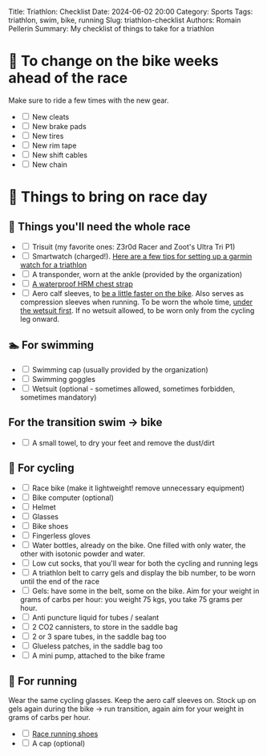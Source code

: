 Title: Triathlon: Checklist
Date: 2024-06-02 20:00
Category: Sports
Tags: triathlon, swim, bike, running
Slug: triathlon-checklist
Authors: Romain Pellerin
Summary: My checklist of things to take for a triathlon

# 📅 To change on the bike weeks ahead of the race

Make sure to ride a few times with the new gear.

- <input type="checkbox" /> New cleats
- <input type="checkbox" /> New brake pads
- <input type="checkbox" /> New tires
- <input type="checkbox" /> New rim tape
- <input type="checkbox" /> New shift cables
- <input type="checkbox" /> New chain

# 🧳 Things to bring on race day

## 📝 Things you'll need the whole race

- <input type="checkbox" /> Trisuit (my favorite ones: Z3r0d Racer and Zoot's Ultra Tri P1)
- <input type="checkbox" /> Smartwatch (charged!). [Here are a few tips for setting up a garmin watch for a triathlon](https://www.reddit.com/r/triathlon/comments/doqkn5/a_few_tips_for_setting_up_a_garmin_watch_for_a/)
- <input type="checkbox" /> A transponder, worn at the ankle (provided by the organization)
- <input type="checkbox" /> [A waterproof HRM chest strap](https://www.garmin.com/fr-FR/p/770963)
- <input type="checkbox" /> Aero calf sleeves, to [be a little faster on the bike](https://www.reddit.com/r/triathlon/comments/1766z7k/aero_calf_sleeves_best_ones/). Also serves as compression sleeves when running. To be worn the whole time, [under the wetsuit first](https://www.reddit.com/r/triathlon/comments/10drh2b/do_triathletes_swim_with_compression_calf_sleeves/). If no wetsuit allowed, to be worn only from the cycling leg onward.

## 🏊 For swimming

- <input type="checkbox" /> Swimming cap (usually provided by the organization)
- <input type="checkbox" /> Swimming goggles
- <input type="checkbox" /> Wetsuit (optional - sometimes allowed, sometimes forbidden, sometimes mandatory)

## For the transition swim -> bike

- <input type="checkbox" /> A small towel, to dry your feet and remove the dust/dirt

## 🚴 For cycling

- <input type="checkbox" /> Race bike (make it lightweight! remove unnecessary equipment)
- <input type="checkbox" /> Bike computer (optional)
- <input type="checkbox" /> Helmet
- <input type="checkbox" /> Glasses
- <input type="checkbox" /> Bike shoes
- <input type="checkbox" /> Fingerless gloves
- <input type="checkbox" /> Water bottles, already on the bike. One filled with only water, the other with isotonic powder and water.
- <input type="checkbox" /> Low cut socks, that you'll wear for both the cycling and running legs
- <input type="checkbox" /> A triathlon belt to carry gels and display the bib number, to be worn until the end of the race
- <input type="checkbox" /> Gels: have some in the belt, some on the bike. Aim for your weight in grams of carbs per hour: you weight 75 kgs, you take 75 grams per hour.
- <input type="checkbox" /> Anti puncture liquid for tubes / sealant
- <input type="checkbox" /> 2 CO2 cannisters, to store in the saddle bag
- <input type="checkbox" /> 2 or 3 spare tubes, in the saddle bag too
- <input type="checkbox" /> Glueless patches, in the saddle bag too
- <input type="checkbox" /> A mini pump, attached to the bike frame

## 🏃 For running

Wear the same cycling glasses. Keep the aero calf sleeves on. Stock up on gels again during the bike -> run transition, again aim for your weight in grams of carbs per hour.

- <input type="checkbox" /> [Race running shoes]({filename}/running-and-pronation.md)
- <input type="checkbox" /> A cap (optional)
